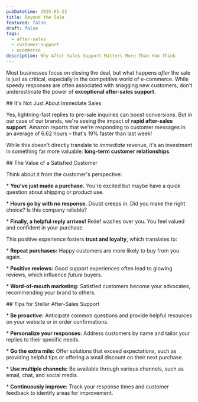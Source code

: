```yaml
---
pubDatetime: 2025-01-22
title: Beyond the Sale
featured: false
draft: false
tags:
  - after-sales
  - customer-support
  - ecommerce
description: Why After-Sales Support Matters More Than You Think
---
```

Most businesses focus on closing the deal, but what happens _after_ the sale is just as critical, especially in the competitive world of e-commerce. While speedy responses are often associated with snagging new customers, don't underestimate the power of **exceptional after-sales support**.

\## It's Not Just About Immediate Sales

Yes, lightning-fast replies to pre-sale inquiries can boost conversions. But in our case of our brands, we're seeing the impact of **rapid after-sales support**. Amazon reports that we're responding to customer messages in an average of 6.62 hours – that's 19% faster than last week!

While this doesn't directly translate to _immediate_ revenue, it's an investment in something far more valuable: **long-term customer relationships**.

\## The Value of a Satisfied Customer

Think about it from the customer's perspective:

\* **You've just made a purchase.** You're excited but maybe have a quick question about shipping or product use.

\* **Hours go by with no response.** Doubt creeps in. Did you make the right choice? Is this company reliable?

\* **Finally, a helpful reply arrives!** Relief washes over you. You feel valued and confident in your purchase.

This positive experience fosters **trust and loyalty**, which translates to:

\* **Repeat purchases:** Happy customers are more likely to buy from you again.

\* **Positive reviews:** Good support experiences often lead to glowing reviews, which influence _future_ buyers.

\* **Word-of-mouth marketing:** Satisfied customers become your advocates, recommending your brand to others.

\## Tips for Stellar After-Sales Support

\* **Be proactive:** Anticipate common questions and provide helpful resources on your website or in order confirmations.

\* **Personalize your responses:** Address customers by name and tailor your replies to their specific needs.

\* **Go the extra mile:** Offer solutions that exceed expectations, such as providing helpful tips or offering a small discount on their next purchase.

\* **Use multiple channels:** Be available through various channels, such as email, chat, and social media.

\* **Continuously improve:** Track your response times and customer feedback to identify areas for improvement.